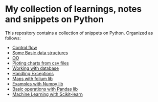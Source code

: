 # My collection of learnings, notes and snippets on Python

This repository contains a collection of snippets on Python.
Organized as follows:

* [Control flow](lacos_funcoes_recursos_etc)
* [Some Basic data structures](estruturas_de_dados_basicas)
* [OO](poo)
* [Ploting charts from csv files](arquivos_e_graficos)
* [Working with database](banco_de_dados)
* [Handling Exceptions](excecoes)
* [Maps with folium lib](lib_folium)
* [Examples with Numpy lib](lib_numpy)
* [Basic operations with Pandas lib](lib_pandas)
* [Machine Learning with Scikit-learn](lib_sklearn)

